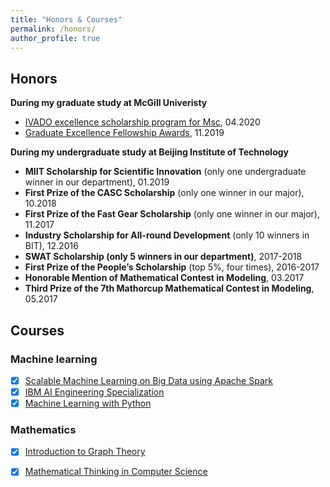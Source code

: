 ```yaml
---
title: "Honors & Courses"
permalink: /honors/
author_profile: true
---
```




## Honors

**During my graduate study at McGill Univeristy**

* [IVADO excellence scholarship program for Msc](https://ivado.ca/en/ivado-scholarships/excellence-scholarships-msc/), 04.2020
* [Graduate Excellence Fellowship Awards](https://www.mcgill.ca/engineering/students/graduate-students/funding/gef]), 11.2019


**During my undergraduate study at Beijing Institute of Technology**
* **MIIT Scholarship for Scientific Innovation** (only one undergraduate winner in our department), 01.2019
* **First Prize of the CASC Scholarship** (only one winner in our major), 10.2018
* **First Prize of the Fast Gear Scholarship** (only one winner in our major), 11.2017
* **Industry Scholarship for All-round Development** (only 10 winners in BIT), 12.2016
* **SWAT Scholarship (only 5 winners in our department)**, 2017-2018
* **First Prize of the People’s Scholarship** (top 5%, four times), 2016-2017
* **Honorable Mention of Mathematical Contest in Modeling**, 03.2017
* **Third Prize of the 7th Mathorcup Mathematical Contest in Modeling**, 05.2017

## Courses

### Machine learning

* [x] [Scalable Machine Learning on Big Data using Apache Spark](https://www.coursera.org/account/accomplishments/certificate/HVJSDKFKHXBS)
* [x] [IBM AI Engineering Specialization](https://www.coursera.org/account/accomplishments/specialization/certificate/HD3RBUFCD6GK)
* [x] [Machine Learning with Python](https://www.coursera.org/account/accomplishments/certificate/RG26J9LFJ8KY)

### Mathematics
* [x] [Introduction to Graph Theory](https://www.coursera.org/account/accomplishments/certificate/AJKE24FLSDGX
)
* [x] [Mathematical Thinking in Computer Science
](https://www.coursera.org/account/accomplishments/certificate/NELTB3R3SHPQ
)



